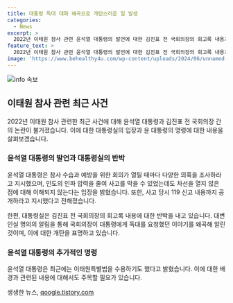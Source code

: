 ```yaml
---
title: 대통령 독대 대화 왜곡으로 개탄스러운 일 발생
categories:
  - News
excerpt: >
  2022년 이태원 참사 관련 윤석열 대통령의 발언에 대한 김진표 전 국회의장의 회고록 내용과 대통령실의 반박에 대해 이야기한 기사입니다. 대통령실은 국회의장을 비판하며 왜곡된 주장이라고 지적했고, 대통령은 참사 관련 의혹을 조사하라고 지시했으며 이태원특별법을 수용했다고 언급했습니다. 요약: 김진표 전 국회의장 회고록에 대한 대통령실의 반박과 윤석열 대통령의 참사 관련 입장에 대한 기사입니다.
feature_text: >
  2022년 이태원 참사 관련 윤석열 대통령의 발언에 대한 김진표 전 국회의장의 회고록 내용과 대통령실의 반박에 대해 이야기한 기사입니다. 대통령실은 국회의장을 비판하며 왜곡된 주장이라고 지적했고, 대통령은 참사 관련 의혹을 조사하라고 지시했으며 이태원특별법을 수용했다고 언급했습니다. 요약: 김진표 전 국회의장 회고록에 대한 대통령실의 반박과 윤석열 대통령의 참사 관련 입장에 대한 기사입니다.
image: 'https://www.behealthy4u.com/wp-content/uploads/2024/06/unnamed-file.png'
---
```


<p><img src="https://www.behealthy4u.com/wp-content/uploads/2024/06/unnamed-file.png" alt="info 속보" /></p>

<h2 data-ke-size="size26">이태원 참사 관련 최근 사건</h2>

<p data-ke-size="size16">2022년 이태원 참사 관련한 최근 사건에 대해 윤석열 대통령과 김진표 전 국회의장 간의 논란이 불거졌습니다. 이에 대한 대통령실의 입장과 윤 대통령의 명령에 대한 내용을 살펴보겠습니다.</p>

<h3>윤석열 대통령의 발언과 대통령실의 반박</h3>

<p data-ke-size="size16">윤석열 대통령은 참사 수습과 예방을 위한 회의가 열릴 때마다 다양한 의혹을 조사하라고 지시했으며, 인도의 인파 압력을 줄여 사고를 막을 수 있었는데도 차선을 열지 않은 점에 대해 이해되지 않는다는 입장을 밝혔습니다. 또한, 사고 당시 119 신고 내용까지 공개하라고 지시했다고 전해졌습니다.</p>

<p data-ke-size="size16">한편, 대통령실은 김진표 전 국회의장의 회고록 내용에 대한 반박을 내고 있습니다. 대변인실 명의의 알림을 통해 국회의장이 대통령에게 독대를 요청했던 이야기를 왜곡해 알린 것이며, 이에 대한 개탄을 표명하고 있습니다.</p>

<h3>윤석열 대통령의 추가적인 명령</h3>

<p data-ke-size="size16">윤석열 대통령은 최근에는 이태원특별법을 수용하기도 했다고 밝혔습니다. 이에 대한 배경과 관련된 내용에 대해서도 주목할 필요가 있습니다.</p>

<p data-ke-size="size16"></p>
생생한 뉴스, <a href="https://qoogle.tistory.com" rel="dofollow">qoogle.tistory.com</a>


